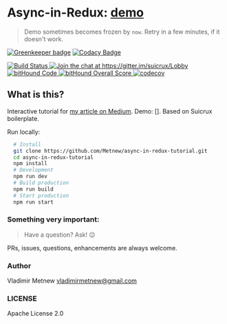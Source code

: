 # Async-in-Redux: [demo](https://suicrux.now.sh/auth)
> Demo sometimes becomes frozen by `now`. Retry in a few minutes, if it doesn't work.

[![Greenkeeper badge](https://badges.greenkeeper.io/Metnew/suicrux.svg)](https://greenkeeper.io/)
[![Codacy Badge](https://api.codacy.com/project/badge/Grade/fd637f7c63e74da199cec17f3f0e3fd9)](https://www.codacy.com/app/Metnew/suicrux?utm_source=github.com&utm_medium=referral&utm_content=Metnew/suicrux&utm_campaign=badger)

<div><a href="https://travis-ci.org/Metnew/suicrux">
  <img src="https://travis-ci.org/Metnew/suicrux.svg?branch=master" alt="Build Status">
</a>
<a href="https://gitter.im/suicrux/Lobby?utm_source=badge&amp;utm_medium=badge&amp;utm_campaign=pr-badge&amp;utm_content=badge">
  <img src="https://badges.gitter.im/suicrux/Lobby.svg" alt="Join the chat at https://gitter.im/suicrux/Lobby">
</a>
<a href="https://www.bithound.io/github/Metnew/suicrux">
  <img src="https://www.bithound.io/github/Metnew/suicrux/badges/code.svg" alt="bitHound Code">
</a>
<a href="https://www.bithound.io/github/Metnew/suicrux">
  <img src="https://www.bithound.io/github/Metnew/suicrux/badges/score.svg" alt="bitHound Overall Score">
</a>
 <a href="https://codecov.io/gh/Metnew/suicrux">
  <img src="https://codecov.io/gh/Metnew/suicrux/branch/master/graph/badge.svg" alt="codecov">
</a></div>

## What is this?

Interactive tutorial for [my article on Medium](). Demo: [].
Based on Suicrux boilerplate.

Run locally:
```bash
  # Install
  git clone https://github.com/Metnew/async-in-redux-tutorial.git
  cd async-in-redux-tutorial
  npm install
  # Development
  npm run dev
  # Build production
  npm run build
  # Start production
  npm run start
```

### Something very important:

> Have a question? Ask! :wink:

PRs, issues, questions, enhancements are always welcome.

### Author

Vladimir Metnew [vladimirmetnew@gmail.com](mailto:vladimirmetnew@gmail.com)

### LICENSE

Apache License 2.0
